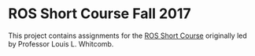 # ROS Short Course Fall 2017

This project contains assignments for the [ROS Short Course](https://dscl.lcsr.jhu.edu/home/courses/ros_short_course_fall_2017/) originally led by Professor Louis L. Whitcomb.
